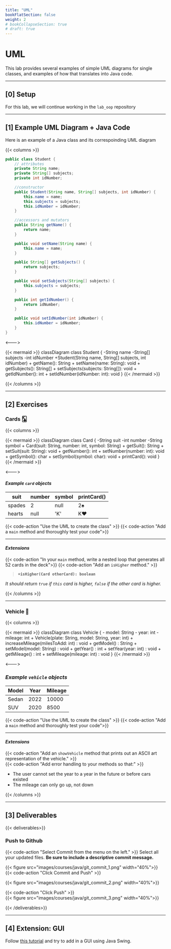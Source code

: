 ```yaml
---
title: "UML" 
bookFlatSection: false
weight: 2
# bookCollapseSection: true
# draft: true
---
```


# UML
This lab provides several examples of simple UML diagrams for single classes, and examples of how that translates into Java code.

---

## [0] Setup


For this lab, we will continue working in the `lab_oop` repository

---

## [1] Example UML Diagram + Java Code

Here is an example of a Java class and its correspoinding UML diagram

{{< columns >}}
```java
public class Student {
	// attributes 
    private String name;
    private String[] subjects;
    private int idNumber;

	//constructor
    public Student(String name, String[] subjects, int idNumber) {
        this.name = name;
        this.subjects = subjects;
        this.idNumber = idNumber;
    }

	//accessors and mutators
    public String getName() {
        return name;
    }

    public void setName(String name) {
        this.name = name;
    }

    public String[] getSubjects() {
        return subjects;
    }

    public void setSubjects(String[] subjects) {
        this.subjects = subjects;
    }

    public int getIdNumber() {
        return idNumber;
    }

    public void setIdNumber(int idNumber) {
        this.idNumber = idNumber;
    }
}
```

<--->

{{< mermaid >}}
classDiagram
    class Student {
		-String name
    	-String[] subjects
		-int idNumber
		+Student(String name, String[] subjects, int idNumber)
        + getName(): String
        + setName(name: String): void
        + getSubjects(): String[]
        + setSubjects(subjects: String[]): void
        + getIdNumber(): int
        + setIdNumber(idNumber: int): void
    }
{{< /mermaid >}}

{{< /columns >}}

---

## [2] Exercises

### Cards 🃞

{{< columns >}}

{{< mermaid >}}
classDiagram
    class Card {
		-String suit
    	-int number
		-String symbol
        + Card(suit: String, number: int, symbol: String)
        + getSuit(): String
        + setSuit(suit: String): void
        + getNumber(): int
        + setNumber(number: int): void
        + getSymbol(): char
        + setSymbol(symbol: char): void
		+ printCard(): void
    }
{{< /mermaid >}}


<--->

#### *Example `card` objects*

| suit         | number                   | symbol         | printCard() |
|--------------|--------------------------|----------------|-------------|
| spades       | 2                        | null           | 2♠          |
| hearts       | null                     | 'K'            | K❤️          |

{{< code-action "Use the UML to create the class" >}} 
{{< code-action "Add a `main` method and thoroughly test your code">}}

--- 



#### *Extensions*    
{{< code-action "In your `main` method, write a nested loop that generates all 52 cards in the deck">}}
{{< code-action "Add an `isHigher` method." >}}  
> **`+isHigher(Card otherCard): boolean`**   
>
*It should return `true` if `this` card is higher, `false` if the other card is higher.*


{{< /columns >}}

--- 

### Vehicle 🚗

{{< columns >}}

{{< mermaid >}}
classDiagram
    class Vehicle {
        - model: String
        - year: int
        - mileage: int
        + Vehicle(plate: String, model: String, year: int)
        + increaseMileage(milesToAdd: int) : void
        + getModel() : String
        + setModel(model: String) : void
        + getYear() : int
        + setYear(year: int) : void
        + getMileage() : int
        + setMileage(mileage: int) : void
    }
{{< /mermaid >}}


<--->

### *Example `vehicle` objects*

| Model     | Year | Mileage |
|-----------|------|---------|
| Sedan     | 2022 | 10000   |
| SUV       | 2020 | 8500    |

{{< code-action "Use the UML to create the class" >}} 
{{< code-action "Add a `main` method and thoroughly test your code">}}

--- 

#### *Extensions*    
{{< code-action "Add an `showVehicle` method that prints out an ASCII art representation of the vehicle." >}}  
{{< code-action "Add error handling to your methods so that:" >}}
- The user cannot set the year to a year in the future or before cars existed
- The mileage can only go up, not down


{{< /columns >}}

--- 

## [3] Deliverables

{{< deliverables>}}

### Push to Github

{{< code-action "Select Commit from the menu on the left." >}} Select all your updated files. **Be sure to include a descriptive commit message.**

{{< figure src="images/courses/java/git_commit_1.png" width="40%">}}
{{< code-action "Click Commit and Push" >}} 

{{< figure src="images/courses/java/git_commit_2.png" width="40%">}}

{{< code-action "Click Push" >}}  
{{< figure src="images/courses/java/git_commit_3.png" width="40%">}}



{{< /deliverables>}}

---

## [4] Extension: GUI

Follow [this tutorial](https://pbaumgarten.com/java/swing/) and try to add in a GUI using Java Swing. 
<!-- 
- make new class Melee
- create multiple supers inside main
- create method fight() - older super wins, if same, no one wins
- test out fight method with two super objects


- add power and power_level
- update fight() to use strength, and print out power


- add level_up() to Super - if they win, level them up
- add boolean attribute "dead"  -->




<!-- 
## Extension: Brawler Game

- Add a `power` attribute to the cat
- Add the required methods to get and set the `power` of the cat
- Use a `for loop` to create an array containing multiple cats with random power levels
- Use a `while loop` to create the brawler game
	- Randomly select two cats from the array
	- The stronger cat wins
	- The winning cat gains power
	- The losing cat loses a life
	- The game ends when only one cat is left alive

Here's how you can randomly generate numbers in java:
```java
import java.util.Random;

Random rand = new Random();

// Obtain a number between [0 - 49].
int n = rand.nextInt(50);
```
 -->


<!-- 

{: .task }
Create a new java project, and this paste this starter code into your new Java class


```java
public class Harry {

	private boolean cloakOn;

	Harry() {
		System.out.println("making Harry Potter...");
	}

	void castSpell(String spell) {
		System.out.println("casting spell: " + spell);
	}

	void makeInvisible(boolean invisible) {
		this.cloakOn = invisible;

		if (cloakOn)
			System.out.println("Harry is invisible");
		else
			System.out.println("Harry is visible");
	}

	void spyOnSnape() {
		System.out.println("Harry sees Professor Snape doing nefarious things.");
	}

	public static void main(String[] args) {
		// 1. make harry potter
		// 2. become invisible
		// 3. spy on professor snape
		// 4. become visible again
		// 5. cast a “stupefy” spell
	}

}
```
 -->